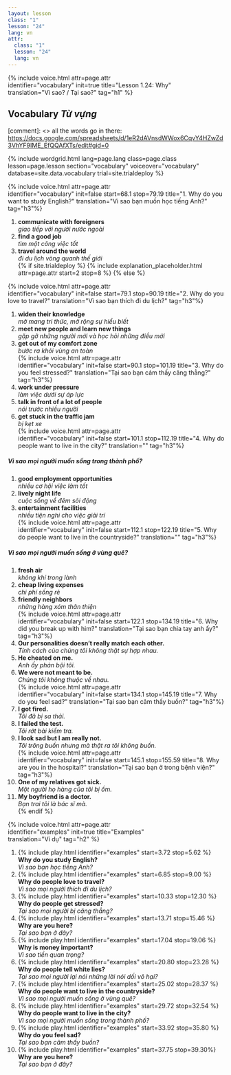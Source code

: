 ```yaml
---
layout: lesson
class: "1"
lesson: "24"
lang: vn
attr:
  class: "1"
  lesson: "24"
  lang: vn
---
```


{%  include voice.html attr=page.attr  
	identifier="vocabulary"  init=true
	title="Lesson 1.24: Why"        
	translation="Vì sao? / Tại sao?"
    tag="h1" %}

## Vocabulary   *Từ vựng*

[comment]: <>  all the words go in there: https://docs.google.com/spreadsheets/d/1eR2dAVnsdWWox6CqvY4HZwZd3VhYF9IME_EfQQAfXTs/edit#gid=0

{% include wordgrid.html lang=page.lang
		class=page.class 
		lesson=page.lesson 
		section="vocabulary"
		voiceover="vocabulary"
		database=site.data.vocabulary 
		trial=site.trialdeploy %}

{%  include voice.html attr=page.attr                    
	identifier="vocabulary"  init=false start=68.1 stop=79.19 
	title="1. Why do you want to study English?"
	translation="Vì sao bạn muốn học tiếng Anh?"
	tag="h3"%}    
1.  **communicate with foreigners**  
*giao tiếp với người nước ngoài*
2.  **find a good job**  
*tìm một công việc tốt*
3.  **travel around the world**  
*đi du lịch vòng quanh thế giới*     
{% if site.trialdeploy %}
	{% include explanation_placeholder.html  attr=page.attr     start=2 stop=8 %}
	{% else %}
    
{%  include voice.html attr=page.attr                    
	identifier="vocabulary"  init=false start=79.1 stop=90.19 
	title="2. Why do you love to travel?"
	translation="Vì sao bạn thích đi du lịch?"
	tag="h3"%}    
1. **widen their knowledge**  
*mở mang tri thức, mở rộng sự hiểu biết*
2. **meet new people and learn new things**  
*gặp gỡ những người mới và học hỏi những điều mới*
3. **get out of my comfort zone**  
*bước ra khỏi vùng an toàn*    
{%  include voice.html attr=page.attr                    
	identifier="vocabulary"  init=false start=90.1 stop=101.19 
	title="3. Why do you feel stressed?"
	translation="Tại sao bạn cảm thấy căng thẳng?"
	tag="h3"%}      
1. **work under pressure**  
*làm việc dưới sự áp lực*
2. **talk in front of a lot of people**  
*nói trước nhiều người*
3. **get stuck in the traffic jam**  
*bị kẹt xe*       
{%  include voice.html attr=page.attr                    
	identifier="vocabulary"  init=false start=101.1 stop=112.19 
	title="4. Why do people want to live in the city?"
	translation=""
	tag="h3"%}        
##### *Vì sao mọi người muốn sống trong thành phố?*   
1. **good employment opportunities**  
*nhiều cơ hội việc làm tốt*
2. **lively night life**  
*cuộc sống về đêm sôi động*
3. **entertainment facilities**  
*nhiều tiện nghi cho việc giải trí*    
{%  include voice.html attr=page.attr                    
	identifier="vocabulary"  init=false start=112.1 stop=122.19
	title="5. Why do people want to live in the countryside?"
	translation=""
	tag="h3"%}      
##### *Vì sao mọi người muốn sống ở vùng quê?*   
1. **fresh air**  
*không khí trong lành*
2. **cheap living expenses**  
*chi phí sống rẻ*
3. **friendly neighbors**  
*những hàng xóm thân thiện*    
{%  include voice.html attr=page.attr                    
	identifier="vocabulary"  init=false start=122.1 stop=134.19
	title="6. Why did you break up with him?"
	translation="Tại sao bạn chia tay anh ấy?"
	tag="h3"%}     
1. **Our personalities doesn’t really match each other.**  
*Tính cách của chúng tôi không thật sự hợp nhau.*
2. **He cheated on me.**  
*Anh ấy phản bội tôi.*
3. **We were not meant to be.**  
*Chúng tôi không thuộc về nhau.*     
{%  include voice.html attr=page.attr                    
	identifier="vocabulary"  init=false start=134.1 stop=145.19
	title="7. Why do you feel sad?"
	translation="Tại sao bạn cảm thấy buồn?"
	tag="h3"%}     
1. **I got fired.**  
*Tôi đã bị sa thải.*
2. **I failed the test.**  
*Tôi rớt bài kiểm tra.*
3. **I look sad but I am really not.**  
*Tôi trông buồn nhưng mà thật ra tôi không buồn.*     
{%  include voice.html attr=page.attr                    
	identifier="vocabulary"  init=false start=145.1 stop=155.59
	title="8. Why are you in the hospital?"
	translation="Tại sao bạn ở trong bệnh viện?"
	tag="h3"%}     
1. **One of my relatives got sick.**  
*Một người họ hàng của tôi bị ốm.*
2. **My boyfriend is a doctor.**  
*Bạn trai tôi là bác sĩ mà.*    
{% endif %}

{%  include voice.html attr=page.attr  
	identifier="examples"  init=true
	title="Examples"        
	translation="Ví dụ"
    tag="h2" %}

1. {% include play.html identifier="examples" start=3.72 stop=5.62 %} **Why do you study English?**  
*Vì sao bạn học tiếng Anh?*
2. {% include play.html identifier="examples" start=6.85 stop=9.00 %} **Why do people love to travel?**  
*Vì sao mọi người thích đi du lịch?*
3. {% include play.html identifier="examples" start=10.33 stop=12.30 %} **Why do people get stressed?**  
*Tại sao mọi người bị căng thẳng?*
4. {% include play.html identifier="examples" start=13.71 stop=15.46 %} **Why are you here?**  
*Tại sao bạn ở đây?*
5. {% include play.html identifier="examples" start=17.04 stop=19.06 %} **Why is money important?**  
*Vì sao tiền quan trọng?*
6. {% include play.html identifier="examples" start=20.80 stop=23.28 %} **Why do people tell white lies?**  
*Tại sao mọi người lại nói những lời nói dối vô hại?*
7. {% include play.html identifier="examples" start=25.02 stop=28.37 %} **Why do people want to live in the countryside?**  
*Vì sao mọi người muốn sống ở vùng quê?*
8. {% include play.html identifier="examples" start=29.72 stop=32.54 %} **Why do people want to live in the city?**  
*Vì sao mọi người muốn sống trong thành phố?*
9. {% include play.html identifier="examples" start=33.92 stop=35.80 %} **Why do you feel sad?**  
*Tại sao bạn cảm thấy buồn?*
10. {% include play.html identifier="examples" start=37.75 stop=39.30%} **Why are you here?**  
*Tại sao bạn ở đây?*